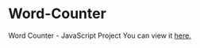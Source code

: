 # Word-Counter
Word Counter - JavaScript Project
You can view it [here.](https://sh1k44r.github.io/Word-Counter/)
